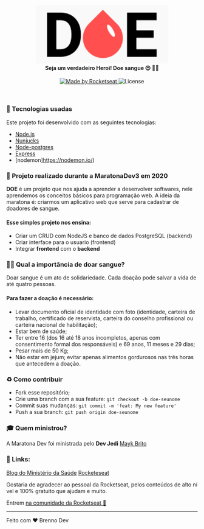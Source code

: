 <h4 align="center">
    <img src="./frontend/public/logo.png" width="350px" /><br>
    <b>Seja um verdadeiro Heroi! Doe sangue 😍</b> 🦸‍♂️
</h4>
<p align="center">
  <a href="https://rocketseat.com.br">
    <img alt="Made by Rocketseat" src="https://img.shields.io/badge/made%20by-Rocketseat-red">
  </a>
  <img alt="License" src="https://img.shields.io/badge/license-MIT-red">
</p>

<br>

### :rocket: Tecnologias usadas

Este projeto foi desenvolvido com as seguintes tecnologias:

- [Node.js](https://nodejs.org/en/)
- [Nunjucks](https://mozilla.github.io/nunjucks/)
- [Node-postgres](https://node-postgres.com/)
- [Express](https://expressjs.com/pt-br/)
- [nodemon]https://nodemon.io/)


### :muscle: Projeto realizado durante a MaratonaDev3 em 2020

<b>DOE</b> é um projeto que nos ajuda a aprender a desenvolver softwares, nele aprendemos os conceitos básicos para programação web.
A ideia da maratona é: criarmos um aplicativo web que serve para cadastrar de doadores de sangue. 

#### Esse simples projeto nos ensina:

- Criar um CRUD com NodeJS e banco de dados PostgreSQL (backend)
- Criar interface para o usuario (frontend)
- Integrar <b>frontend</b> com o <b>backend</b>


### 🦸‍♂️ Qual a importância de doar sangue? <br>

Doar sangue é um ato de solidariedade. Cada doação pode salvar a vida de até quatro pessoas. 

#### Para fazer a doação é necessário: 

- Levar documento oficial de identidade com foto (identidade, carteira de trabalho, certificado de reservista, carteira do conselho profissional ou carteira nacional de habilitação);
- Estar bem de saúde;
- Ter entre 16 (dos 16 até 18 anos incompletos, apenas com consentimento formal dos responsáveis) e 69 anos, 11 meses e 29 dias;
- Pesar mais de 50 Kg;
- Não estar em jejum; evitar apenas alimentos gordurosos nas três horas que antecedem a doação.

### :recycle: Como contribuir

- Fork esse repositório;
- Crie uma branch com a sua feature: `git checkout -b doe-seunome`
- Commit suas mudanças: `git commit -m 'feat: My new feature'`
- Push a sua branch: `git push origin doe-seunome`

### :mortar_board: Quem ministrou?

A Maratona Dev foi ministrada pelo <b>Dev Jedi</b> [Mayk Brito](https://github.com/maykbrito)


### :muscle: Links:

[Blog do Ministério da Saúde](http://www.blog.saude.gov.br/)
[Rocketeseat](http://www.rocketeseat.com.br/)


Gostaria de agradecer ao pessoal da Rocketseat, pelos conteúdos de alto nível e 100% gratuito que ajudam e muito.

Entrem [na comunidade da Rocketseat :rocket:](https://discordapp.com/invite/gCRAFhc)



---

Feito com ❤️ Brenno Dev
